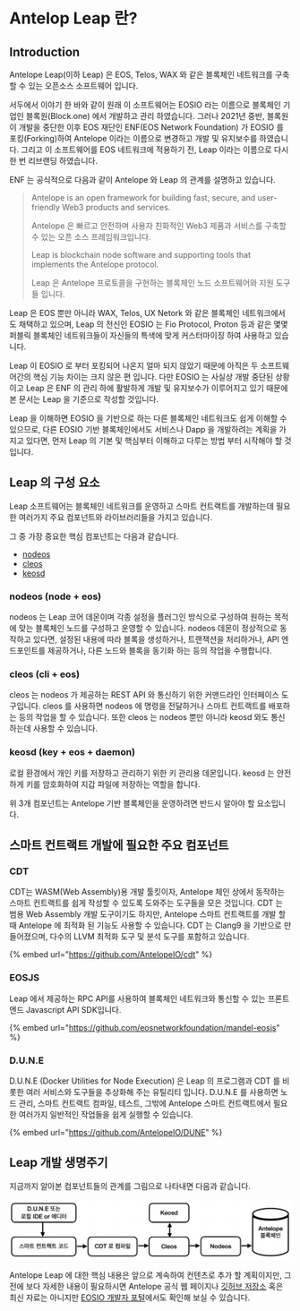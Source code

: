 # Antelop Leap 란?

## Introduction

Antelope Leap(이하 Leap) 은 EOS, Telos, WAX 와 같은 블록체인 네트워크를 구축할 수 있는 오픈소스 소프트웨어 입니다.

서두에서 이야기 한 바와 같이 원래 이 소프트웨어는 EOSIO 라는 이름으로 블록체인 기업인 블록원(Block.one) 에서 개발하고 관리 하였습니다. 그러나 2021년 중반, 블록원이 개발을 중단한 이후 EOS 재단인 ENF(EOS Network Foundation) 가 EOSIO 를 포킹(Forking)하여 Antelope 이라는 이름으로 변경하고 개발 및 유지보수를 하였습니다. 그리고 이 소프트웨어를 EOS 네트워크에 적용하기 전, Leap 이라는 이름으로 다시 한 번 리브랜딩 하였습니다.

ENF 는 공식적으로 다음과 같이 Antelope 와 Leap 의 관계를 설명하고 있습니다.

> Antelope is an open framework for building fast, secure, and user-friendly Web3 products and services.
>
> Antelope 은 빠르고 안전하며 사용자 친화적인 Web3 제품과 서비스를 구축할 수 있는 오픈 소스 프레임워크입니다.
>
> Leap is blockchain node software and supporting tools that implements the Antelope protocol.
>
> Leap 은 Antelope 프로토콜을 구현하는 블록체인 노드 소프트웨어와 지원 도구들 입니다.

Leap 은 EOS 뿐만 아니라 WAX, Telos, UX Netork 와 같은 블록체인 네트워크에서도 채택하고 있으며, Leap 의 전신인 EOSIO 는 Fio Protocol, Proton 등과 같은 몇몇 퍼블릭 블록체인 네트워크들이 자신들의 특색에 맞게 커스터마이징 하여 사용하고 있습니다.

Leap 이 EOSIO 로 부터 포킹되어 나온지 얼마 되지 않았기 때문에 아직은 두 소프트웨어간의 핵심 기능 차이는 크지 않은 편 입니다. 다만 EOSIO 는 사실상 개발 중단된 상황이고 Leap 은 ENF 의 관리 하에 활발하게 개발 및 유지보수가 이루어지고 있기 때문에 본 문서는 Leap 을 기준으로 작성할 것입니다.

Leap 을 이해하면 EOSIO 을 기반으로 하는 다른 블록체인 네트워크도 쉽게 이해할 수 있으므로, 다른 EOSIO 기반 블록체인에서도 서비스나 Dapp 을 개발하려는 계획을 가지고 있다면, 먼저 Leap 의 기본 및 핵심부터 이해하고 다루는 방법 부터 시작해야 할 것입니다.

## Leap 의 구성 요소

Leap 소프트웨어는 블록체인 네트워크를 운영하고 스마트 컨트랙트를 개발하는데 필요한 여러가지 주요 컴포넌트와 라이브러리들을 가지고 있습니다.

그 중 가장 중요한 핵심 컴포넌트는 다음과 같습니다.

* [nodeos](what-is-antelope-leap.md#nodeos-node-+-eos)
* [cleos](what-is-antelope-leap.md#cleos-cli-+-eos)
* [keosd](what-is-antelope-leap.md#keosd-key-+-eos-+-daemon)

### nodeos (node + eos)

nodeos 는 Leap 코어 데몬이며 각종 설정을 플러그인 방식으로 구성하여 원하는 목적에 맞는 블록체인 노드를 구성하고 운영할 수 있습니다. nodeos 데몬이 정상적으로 동작하고 있다면, 설정된 내용에 따라 블록을 생성하거나, 트랜잭션을 처리하거나, API 엔드포인트를 제공하거나, 다른 노드와 블록을 동기화 하는 등의 작업을 수행합니다.

### cleos (cli + eos)

cleos 는 nodeos 가 제공하는 REST API 와 통신하기 위한 커맨드라인 인터페이스 도구입니다. cleos 를 사용하면 nodeos 에 명령을 전달하거나 스마트 컨트랙트를 배포하는 등의 작업을 할 수 있습니다. 또한 cleos 는 nodeos 뿐만 아니라 keosd 와도 통신 하는데 사용할 수 있습니다.

### keosd (key + eos + daemon)

로컬 환경에서 개인 키를 저장하고 관리하기 위한 키 관리용 데몬입니다. keosd 는 안전하게 키를 암호화하여 지갑 파일에 저장하는 역할을 합니다.

위 3개 컴포넌트는 Antelope 기반 블록체인을 운영하려면 반드시 알아야 할 요소입니다.

## 스마트 컨트랙트 개발에 필요한 주요 컴포넌트

### CDT

CDT는 WASM(Web Assembly)용 개발 툴킷이자, Antelope 체인 상에서 동작하는 스마트 컨트랙트를 쉽게 작성할 수 있도록 도와주는 도구들을 모은 것입니다. CDT 는 범용 Web Assembly 개발 도구이기도 하지만, Antelope 스마트 컨트랙트를 개발 할 때 Antelope 에 최적화 된 기능도 사용할 수 있습니다. CDT 는 Clang9 을 기반으로 만들어졌으며, 다수의 LLVM 최적화 도구 및 분석 도구를 포함하고 있습니다.

{% embed url="https://github.com/AntelopeIO/cdt" %}

### EOSJS

Leap 에서 제공하는 RPC API를 사용하여 블록체인 네트워크와 통신할 수 있는 프론트엔드 Javascript API SDK입니다.

{% embed url="https://github.com/eosnetworkfoundation/mandel-eosjs" %}

### D.U.N.E

D.U.N.E (Docker Utilities for Node Execution) 은 Leap 의 프로그램과 CDT 를 비롯한 여러 서비스와 도구들을 추상화해 주는 유틸리티 입니다. D.U.N.E 를 사용하면 노드 관리, 스마트 컨트랙트 컴파일, 테스트, 그밖에 Antelope 스마트 컨트랙트에서 필요한 여러가지 일반적인 작업들을 쉽게 실행할 수 있습니다.

{% embed url="https://github.com/AntelopeIO/DUNE" %}

## Leap 개발 생명주기

지금까지 알아본 컴포넌트들의 관계를 그림으로 나타내면 다음과 같습니다.

![](<../.gitbook/assets/image (1).png>)

Antelope Leap 에 대한 핵심 내용은 앞으로 계속하여 컨텐츠로 추가 할 계획이지만, 그 전에 보다 자세한 내용이 필요하시면 Antelope 공식 웹 페이지나 [깃허브 저장소](https://github.com/AntelopeIO) 혹은 최신 자료는 아니지만 [EOSIO 개발자 포털](https://developers.eos.io/)에서도 확인해 보실 수 있습니다.
